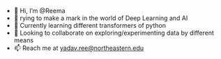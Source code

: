 - 👋 Hi, I’m @Reema
- 👀 rying to make a mark in the world of Deep Learning and AI
- 🌱 Currently learning different transformers of python 
- 💞️ Looking to collaborate on exploring/experimenting data by different means
- 📫 Reach me at yadav.ree@northeastern.edu

<!---
ReemaY/ReemaY is a ✨ special ✨ repository because its `README.md` (this file) appears on your GitHub profile.
You can click the Preview link to take a look at your changes.
--->

